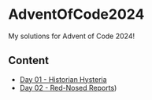 # AdventOfCode2024
My solutions for Advent of Code 2024!

## Content
* [Day 01 - Historian Hysteria](https://github.com/jasonlessenich/AdventOfCode2024/tree/main/day01)
* [Day 02 - Red-Nosed Reports](https://github.com/jasonlessenich/AdventOfCode2024/tree/main/day02))
